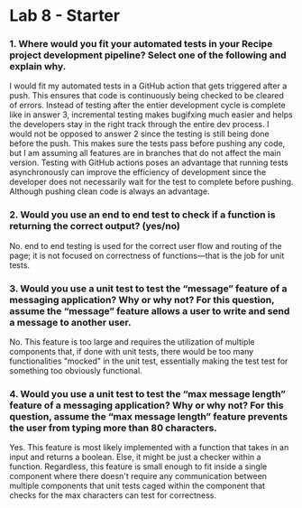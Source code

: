 # Lab 8 - Starter

### 1. Where would you fit your automated tests in your Recipe project development pipeline? Select one of the following and explain why.

I would fit my automated tests in a GitHub action that gets triggered after a push. This ensures that code is continuously being checked to be cleared of errors. Instead of testing after the entier development cycle is complete like in answer 3, incremental testing makes bugifxing much easier and helps the developers stay in the right track through the entire dev process. I would not be opposed to answer 2 since the testing is still being done before the push. This makes sure the tests pass before pushing any code, but I am assuming all features are in branches that do not affect the main version. Testing with GitHub actions poses an advantage that running tests asynchronously can improve the efficiency of development since the developer does not necessarily wait for the test to complete before pushing. Although pushing clean code is always an advantage.

### 2. Would you use an end to end test to check if a function is returning the correct output? (yes/no)

No. end to end testing is used for the correct user flow and routing of the page; it is not focused on correctness of functions—that is the job for unit tests.

### 3. Would you use a unit test to test the “message” feature of a messaging application? Why or why not? For this question, assume the “message” feature allows a user to write and send a message to another user.

No. This feature is too large and requires the utilization of multiple components that, if done with unit tests, there would be too many functionalities "mocked" in the unit test, essentially making the test test for something too obviously functional. 

### 4. Would you use a unit test to test the “max message length” feature of a messaging application? Why or why not? For this question, assume the “max message length” feature prevents the user from typing more than 80 characters.

Yes. This feature is most likely implemented with a function that takes in an input and returns a boolean. Else, it might be just a checker within a function. Regardless, this feature is small enough to fit inside a single component where there doesn't require any communication between multiple components that unit tests caged within the component that checks for the max characters can test for correctness.
